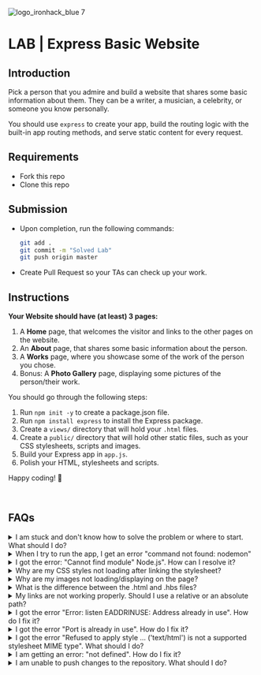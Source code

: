![logo_ironhack_blue 7](https://user-images.githubusercontent.com/23629340/40541063-a07a0a8a-601a-11e8-91b5-2f13e4e6b441.png)

# LAB | Express Basic Website

## Introduction

Pick a person that you admire and build a website that shares some basic information about them. They can be a writer, a musician, a celebrity, or someone you know personally.

You should use `express` to create your app, build the routing logic with the built-in app routing methods, and serve static content for every request.

## Requirements

- Fork this repo
- Clone this repo

## Submission

- Upon completion, run the following commands:

  ```bash
  git add .
  git commit -m "Solved Lab"
  git push origin master
  ```

- Create Pull Request so your TAs can check up your work.

## Instructions

**Your Website should have (at least) 3 pages:**

1. A **Home** page, that welcomes the visitor and links to the other pages on the website.
2. An **About** page, that shares some basic information about the person.
3. A **Works** page, where you showcase some of the work of the person you chose.
4. Bonus: A **Photo Gallery** page, displaying some pictures of the person/their work.

You should go through the following steps:

1. Run `npm init -y` to create a package.json file.
2. Run `npm install express` to install the Express package.
3. Create a `views/` directory that will hold your `.html` files.
4. Create a `public/` directory that will hold other static files, such as your CSS stylesheets, scripts and images.
5. Build your Express app in `app.js`.
6. Polish your HTML, stylesheets and scripts.

Happy coding! 💙

<br>

## FAQs

<details>
  <summary>I am stuck and don't know how to solve the problem or where to start. What should I do?</summary>

  <br>

If you are stuck in your code and don't know how to solve the problem or where to start, you should take a step back and try to form a clear question about the specific issue you are facing. This will help you narrow down the problem and come up with potential solutions.

For example, is it a concept that you don't understand, or are you receiving an error message that you don't know how to fix? It is usually helpful to try to state the problem as clearly as possible, including any error messages you are receiving. This can help you communicate the issue to others and potentially get help from classmates or online resources.

Once you have a clear understanding of the problem, you will be able to start working toward the solution.

  <br>

[Back to top](#faqs)

</details>

<details>
  <summary>When I try to run the app, I get an error "command not found: nodemon"</summary>

  <br>
  Make sure you have <code>nodemon</code> installed on your machine:

```bash
npm install -g nodemon
```

This will install nodemon globally on your system, making it available to all of your projects.

  <br>

[Back to top](#faqs)

</details>

<details>
  <summary>I got the error: "Cannot find module" Node.js". How can I resolve it?</summary>

  <br>

The error "Cannot find module" in a Node.js application means that the module you are trying to import or use does not exist in your project or cannot be found by Node.js.

There are a few things you can try to resolve the issue:

1. **Dependencies are not installed**: Make sure that all dependencies are installed.


    To do this, run the command `npm install` in the root folder of your project.
    This will install all of the dependencies listed in the project's `package.json` file, and ensure that all of the modules that your Node'js application requires are available.

2. **Module is not installed**: Make sure that the _package_ you are trying to use is listed in the project's `package.json` and that it is installed.


    To do this, run the command `npm install <package_name>`, replacing the `<package_name>` with the name of the package.
    This will add the package to the list of dependencies in the `package.json` file, and install it in the project.

3. **Module is not imported:** Make sure that you've imported the module/package correctly and that the `require` statement is spelled correctly and available in the correct place in your code.

4. **Wrong file path:** If you are importing another file as a module, make sure that the file you are trying to require is located in the correct folder and that you are using the correct file path.

5. **Wrong module/package name:** Check the spelling of the package name you are trying to import.

  <br>

[Back to top](#faqs)

</details>

<details>
  <summary>Why are my CSS styles not loading after linking the stylesheet?</summary>

  <br>

There are a few reasons why your CSS styles might not be loading after linking the stylesheet:

1.  **Incorrect file path**:
    Make sure that the file path for the stylesheet in the `link` tag of your Handlebars template is correct. If the path is incorrect, the browser will not be able to locate the stylesheet and the styles will not be applied.


    For example, if the file structure of your project is as follows:

    ```shell
    - views/
        - layout.hbs
        - index.hbs

    - public/
        - stylesheets/
            - style.css
    ...
    ```

  <br>

The correct file path for the stylesheet in the `link` tag of the `layout.hbs` file would be:

```html
<link rel="stylesheet" href="/stylesheets/style.css" />
```

   <br>
   
   ***Important***: The `href` path starts with a `/`, representing the path starting from the base folder where the static files are being served from, in this case the `public/` folder.

2.  **Incorrect file name:** Make sure that you are referring to the file by its right name in the `href` of the `link` tag.

3.  **Middleware not configured correctly**: Make sure that you have the `express.static` middleware, that serves static files correctly configured in your Express app and that the right folder path and name is specified. If this middleware is not set up correctly, the server will not send the stylesheet when requested.
    <br>

4.  **Restart the server:** Sometimes, even if you made the correct changes, the browser might still be loading an old version of the file. You should try restarting your Express server. This will ensure that the new changes are loaded and being served by the server, making sure the browser will load the most recent version of the stylesheet."

  <br>

[Back to top](#faqs)

</details>

<details>
  <summary>Why are my images not loading/displaying on the page?</summary>

  <br>

There are a few reasons why your images might not be loading after linking the file:

1.  **Incorrect file path**: Make sure that the file path for the image in the `img` tag of your Handlebars template is correct. If the path is incorrect, the browser will not be able to locate the stylesheet and the styles will not be applied.

For example, if the file structure of your project is as follows:

```bash
- views/
    - layout.hbs
    - index.hbs

- public/
    - images/
        - dog.jpg
...
```

   <br>

The correct file path for loading the image in the `index.hbs` file would be:

```html
<img alt="dog" src="/images/dog.jpg" />
```

   <br>

**_Important_**: The `src` path starts with a `/`, representing the path starting from the base folder where the static files are being served from, in this case the `public/` folder.

2.  **Incorrect file name:** Make sure that you are referring to the file by its right name in the `src` of the `img` tag.

3.  **Middleware not configured correctly**: Make sure that you have the `express.static` middleware, that serves static files correctly configured in your Express app and that the right folder path and name are specified. If this middleware is not set up correctly, the server will not send the images when requested.

4.  **Restart the server:** Sometimes, even if you made the correct changes, the browser might still be loading an old version of the file. You should try restarting your Express server. This will ensure that the new changes are loaded and served by the server.

  <br>

[Back to top](#faqs)

</details>

<details>
  <summary>What is the difference between the .html and .hbs files?</summary>

  <br>

A `.hbs` file is a Handlebars template file. Handlebars is a templating library, used on the server side in Node.js to generate HTML pages from template files. Handlebars allow you to write templates that are more expressive and readable than plain HTML, and it also allows you to reuse code. Handlebars use double curly brace `{{ }}` syntax to specify placeholders for data in templates.

So in short, `.hbs` is the format of the Handlebars template files and `.html` is the end format and the file generated after the `.hbs` template has been processed.

  <br>

[Back to top](#faqs)

</details>

<details>
  <summary>My links are not working properly. Should I use a relative or an absolute path?</summary>

  <br>

When linking to other pages within your Express app, as a general rule you should use relative paths that start with a forward slash `/`.

This way you ensure that the links will work correctly both in your development environment and when the app is deployed.

For example, instead of linking to a page with an absolute path like this:

```html
<a href="http://yourdomain.com/contact"> Contact </a>
```

You should use a relative path starting with a forward slash `/` like this:

```html
<a href="/contact"> Contact </a>
```

If you are embedding values in your Handlebars template, you should still use the relative path that starts with a forward slash `/` like this:

```hbs
<a href="/projects/{{id}}"> About </a>
```

  <br>

[Back to top](#faqs)

</details>

<details>
  <summary>I got the error "Error: listen EADDRINUSE: Address already in use". How do I fix it?</summary>

  <br>
  
  This error means that the port is taken by another process that is still running on that port.

To fix the issue, you need to kill the process using the port and then run the command again. Here's how to do it:

  <br>

#### On Mac/Linux

To kill the process running on port `3000`, run the following command in the terminal:

```bash
sudo kill -9 $(lsof -t -i:3000)
```

> **Important:** Replace the above example port _3000_ with the port number of the process you are trying to kill.

  <br>

#### On Windows

##### 1. Using the Task Manager

To kill the running process on Windows using the Task Manager do the following:

1. Open the **Task Manager** by pressing: **<kbd>Ctrl</kbd>** + **<kbd>Shift</kbd>** + **<kbd>Esc</kbd>**
2. Find the Node process you want to terminate.
3. Right-click and select **End Task**

  <br>

##### 2. Using Command Prompt

To kill the running process on Windows using the Command Prompt do the following:

1. Open the windows **Start** menu
2. Search for **CMD** in the search bar
3. In the search results, right-click on **Command Prompt** and select **Run as administrator**. This will open the Command Prompt terminal.
4. In the Command Prompt terminal, run the following command to find the process ID:

```bash
netstat -ano|findstr "PID :3000"
```

> If the process happens to be running on another port, simply replace `3000` with the number the port number the process is running on.

This will return the process id (PID). You should then run the following command using the process id (PID) you got in the previous step to terminate the process:

```bash
taskkill /PID 12345 /f
```

**Important:** Replace the above example PID _12345_, with the process id (PID) you got in the previous step.

  <br>

[Back to top](#faqs)

</details>

<details>
  <summary>I got the error "Port is already in use". How do I fix it?</summary>

  <br>

This error means that the port is taken by another process that is still running on that port.

To fix the issue, you need to kill the process using the port and then run the command again. Here's how to do it:

  <br>

#### On Mac/Linux

To kill the process running on port `3000`, run the following command in the terminal:

```bash
sudo kill -9 $(lsof -t -i:3000)
```

**Important:** Replace the above example port _3000_ with the port number of the process you are trying to kill.

<br>

#### On Windows

##### 1. Using the Task Manager

To kill the running process on Windows using the Task Manager do the following:

1. Open the **Task Manager** by pressing: **<kbd>Ctrl</kbd>** + **<kbd>Shift</kbd>** + **<kbd>Esc</kbd>**
2. Find the Node process you want to terminate.
3. Right-click and select **End Task**

  <br>

##### 2. Using Command Prompt

To kill the running process on Windows using the Command Prompt do the following:

1. Open the windows **Start** menu
2. Search for **CMD** in the search bar
3. In the search results, right-click on **Command Prompt** and select **Run as administrator**. This will open the Command Prompt terminal.
4. In the Command Prompt terminal, run the following command to find the process ID:

```bash
netstat -ano|findstr "PID :3000"
```

> If the process happens to be running on another port, simply replace `3000` with the number the port number the process is running on.

This will return the process id (PID). You should then run the following command using the process id (PID) you got in the previous step to terminate the process:

```bash
taskkill /PID 12345 /f
```

**Important:** Replace the above example PID _12345_, with the process id (PID) you got in the previous step.

  <br>

[Back to top](#faqs)

</details>

<details>
  <summary>I got the error "Refused to apply style ... ('text/html') is not a supported stylesheet MIME type". What should I do?</summary>

  <br>

This error most commonly occurs when the browser attempts to load a resource (i.e., stylesheet) but the server instead returns an HTML page. For example, if there is an issue with the file path and the server is unable to serve the file, it may return a 404 HTML page.

There are a few things you should look at to troubleshoot this:

1. **Try accessing the file directly:** To verify that the server is returning an HTML page instead of the requested file, copy the file path and try to access the file directly from a new browser tab.

2. **Check the file path**: Make sure that the file path used is correct and that the file actually exists in that location. If there is a typo or error in the file path, the server will not be able to find the file.

3. **Check the static files middleware configuration**: Check that your `express.static` middleware, which serves static files, is correctly configured and that the right folder path and name are specified. If this middleware is not set up correctly, the server will not send the images when requested.

  <br>

[Back to top](#faqs)

</details>

<details>
  <summary>I am getting an error: "not defined". How do I fix it?</summary>

  <br>

The "ReferenceError: variable is not defined" error in JavaScript occurs when you try to access a variable or a function that has not been defined yet or is out of scope.
To fix the issue, check that you have defined the variable or function that you are trying to use and double-check the spelling to make sure you are using the correct name.
In case the variable or a function is defined in another file, make sure that the file has been imported or loaded correctly.

  <br>

[Back to top](#faqs)

</details>

<details>
  <summary>I am unable to push changes to the repository. What should I do?</summary>

  <br>
  
  There are a couple of possible reasons why you may be unable to *push* changes to a Git repository:

1.  **You have not committed your changes:** Before you can push your changes to the repository, you need to commit them using the `git commit` command. Make sure you have committed your changes and try pushing again. To do this, run the following terminal commands from the project folder:

```bash
git add .
git commit -m "Your commit message"
git push
```

2.  **You do not have permission to push to the repository:** If you have cloned the repository directly from the main Ironhack repository without making a _Fork_ first, you do not have write access to the repository.
    To check which remote repository you have cloned, run the following terminal command from the project folder:


    ```bash
    git remote -v
    ```

If the link shown is the same as the main Ironhack repository, you will need to fork the repository to your GitHub account first, and then clone your fork to your local machine to be able to push the changes.

Note: You may want to make a copy of the code you have locally, to avoid losing it in the process.

  <br>

[Back to top](#faqs)

</details>

